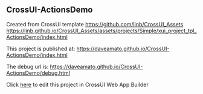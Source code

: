 ## CrossUI-ActionsDemo
Created from CrossUI template https://github.com/linb/CrossUI_Assets
                                                     https://linb.github.io/CrossUI_Assets/assets/projects/Simple/xui_project_tpl_ActionsDemo/index.html

This project is published at: https://daveamato.github.io/CrossUI-ActionsDemo/index.html

The debug url is: https://daveamato.github.io/CrossUI-ActionsDemo/debug.html

Click [here](https://crossui.com/RADGithub/#!from=github&owner=daveamato&repo=CrossUI-ActionsDemo) to edit this project in CrossUI Web App Builder
